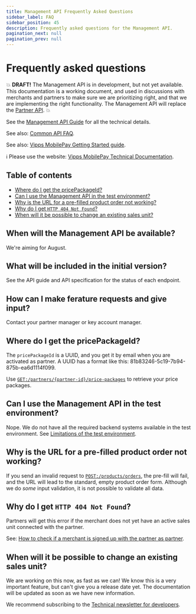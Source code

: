 ```yaml
---
title: Management API Frequently Asked Questions
sidebar_label: FAQ
sidebar_position: 45
description: Frequently asked questions for the Management API.
pagination_next: null
pagination_prev: null
---
```


# Frequently asked questions

💥
**DRAFT!** The Management API is in development, but not yet available.
This documentation is a working document, and used in discussions with
merchants and partners to make sure we are prioritizing right,
and that we are implementing the right functionality.
The Management API will replace the
[Partner API](https://developer.vippsmobilepay.com/docs/APIs/partner-api/).
💥

See the
[Management API Guide](management-api-guide.md)
for all the technical details.

See also:
[Common API FAQ](https://developer.vippsmobilepay.com/docs/vipps-developers/faqs).

See also:
[Vipps MobilePay Getting Started guide](https://developer.vippsmobilepay.com/docs/vipps-developers/getting-started).

<!-- START_COMMENT -->

ℹ️ Please use the website:
[Vipps MobilePay Technical Documentation](https://developer.vippsmobilepay.com/).

## Table of contents

* [Where do I get the pricePackageId?](#where-do-i-get-the-pricepackageid)
* [Can I use the Management API in the test environment?](#can-i-use-the-management-api-in-the-test-environment)
* [Why is the URL for a pre-filled product order not working?](#why-is-the-url-for-a-pre-filled-product-order-not-working)
* [Why do I get `HTTP 404 Not Found`?](#why-do-i-get-http-404-not-found)
* [When will it be possible to change an existing sales unit?](#when-will-it-be-possible-to-change-an-existing-sales-unit)

<!-- END_COMMENT -->

## When will the Management API be available?

We're aiming for August.

## What will be included in the initial version?

See the API guide and API specification for the status of each endpoint.

## How can I make ferature requests and give input?

Contact your partner manager or key account manager.

## Where do I get the pricePackageId?

The `pricePackageId` is a UUID, and you get it by email when you are activated as partner.
A UUID has a format like this: 81b83246-5c19-7b94-875b-ea6d1114f099.

Use
[`GET:/partners/{partner-id}/price-packages`](https://developer.vippsmobilepay.com/api/management/#tag/Partners/operation/getPartnerPricePackages)
to retrieve your price packages.

## Can I use the Management API in the test environment?

Nope. We do not have all the required backend systems available in the test
environment. See
[Limitations of the test environment](https://developer.vippsmobilepay.com/docs/vipps-developers/test-environment/#limitations-of-the-test-environment).

## Why is the URL for a pre-filled product order not working?

If you send an invalid request to
[`POST:/products/orders`](https://developer.vippsmobilepay.com/api/management#tag/Vipps-Product-Orders/operation/orderProduct),
the pre-fill will fail, and the URL will lead to the standard, empty
product order form. Although we do _some_ input validation, it is not possible
to validate all data. 

## Why do I get `HTTP 404 Not Found`?

Partners will get this error if the merchant does not yet have an active sales unit connected with the partner.

See:
[How to check if a merchant is signed up with the partner as partner](https://developer.vippsmobilepay.com/docs/vipps-partner#how-to-check-if-a-merchant-is-signed-up-with-the-partner-as-partner).

## When will it be possible to change an existing sales unit?

We are working on this now, as fast as we can!
We know this is a very important feature, but can't give you a release date yet.
The documentation will be updated as soon as we have new information.

We recommend subscribing to the
[Technical newsletter for developers](https://developer.vippsmobilepay.com/docs/vipps-developers/newsletters).
